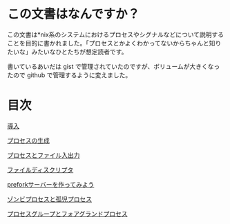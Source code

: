 # この文書はなんですか？

この文書は*nix系のシステムにおけるプロセスやシグナルなどについて説明することを目的に書かれました。「プロセスとかよくわかってないからちゃんと知りたいな」みたいなひとたちが想定読者です。

書いているあいだは gist で管理されていたのですが、ボリュームが大きくなったので github で管理するように変えました。

# 目次

[導入](https://github.com/Shinpeim/process-book/blob/master/001.md)

[プロセスの生成](https://github.com/Shinpeim/process-book/blob/master/001.md)

[プロセスとファイル入出力](https://github.com/Shinpeim/process-book/blob/master/002.md)

[ファイルディスクリプタ](https://github.com/Shinpeim/process-book/blob/master/004.md)

[preforkサーバーを作ってみよう](https://github.com/Shinpeim/process-book/blob/master/005.md)

[ゾンビプロセスと孤児プロセス](https://github.com/Shinpeim/process-book/blob/master/006.md)

[プロセスグループとフォアグランドプロセス](https://github.com/Shinpeim/process-book/blob/master/008.md)